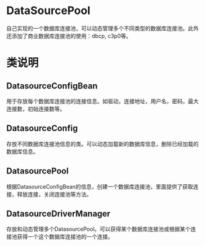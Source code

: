 # DataSourcePool
自己实现的一个数据库连接池，可以动态管理多个不同类型的数据库连接池。此外还添加了商业数据库连接池的使用：dbcp, c3p0等。
# 类说明
## DatasourceConfigBean
用于存放每个数据库连接池的连接信息。如驱动，连接地址，用户名，密码，最大连接数，初始连接数等。
## DatasourceConfig
存放不同数据库连接池信息的类。可以动态加载新的数据库信息，删除已经加载的数据库信息。
## DatasourcePool
根据DatasourceConfigBean的信息，创建一个数据库连接池，里面提供了获取连接，释放连接，关闭连接池等方法。
## DatasourceDriverManager
存放和动态管理多个DatasourcePool。可以获得某个数据库连接池或根据某个连接池获得一个这个数据库连接池的一个连接。

